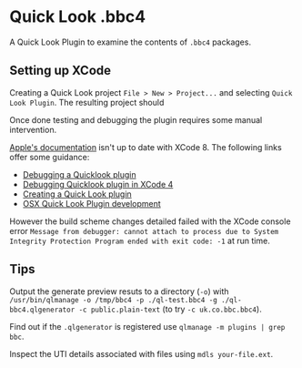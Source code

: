# Quick Look .bbc4

A Quick Look Plugin to examine the contents of `.bbc4` packages.

## Setting up XCode

Creating a Quick Look project `File > New > Project...` and selecting `Quick Look Plugin`. The resulting project should 


Once done testing and debugging the plugin requires some manual intervention.

[Apple's documentation](https://developer.apple.com/library/content/documentation/UserExperience/Conceptual/Quicklook_Programming_Guide/Introduction/Introduction.html#//apple_ref/doc/uid/TP40005020-CH1-SW1) isn't up to date with XCode 8. The following links offer some guidance:

 * [Debugging a Quicklook plugin](http://stackoverflow.com/questions/31049702/debugging-a-quick-look-plugin)
 * [Debugging Quicklook plugin in XCode 4](http://stackoverflow.com/questions/16811547/debugging-quicklook-plugin-in-xcode-4-6)
 * [Creating a Quick Look plugin](http://blog.10to1.be/cocoa/2012/01/27/creating-a-quick-look-plugin/)
 * [OSX Quick Look Plugin development](https://aleksandrov.ws/2014/02/25/osx-quick-look-plugin-development/)

However the build scheme changes detailed failed with the XCode console error `Message from debugger: cannot attach to process due to System Integrity Protection
Program ended with exit code: -1` at run time.

## Tips

Output the generate preview resuts to a directory (`-o`) with `/usr/bin/qlmanage -o /tmp/bbc4 -p ./ql-test.bbc4 -g ./ql-bbc4.qlgenerator -c public.plain-text` (to try `-c uk.co.bbc.bbc4`).

Find out if the `.qlgenerator` is registered use `qlmanage -m plugins | grep bbc`.

Inspect the UTI details associated with files using `mdls your-file.ext`.
